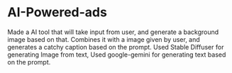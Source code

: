 # AI-Powered-ads
Made a AI tool that will take input from user, and generate a background image based on that. Combines it with a image given by user, and generates a catchy caption based on the prompt.
Used Stable Diffuser for generating Image from text, Used google-gemini for generating text based on the prompt.
